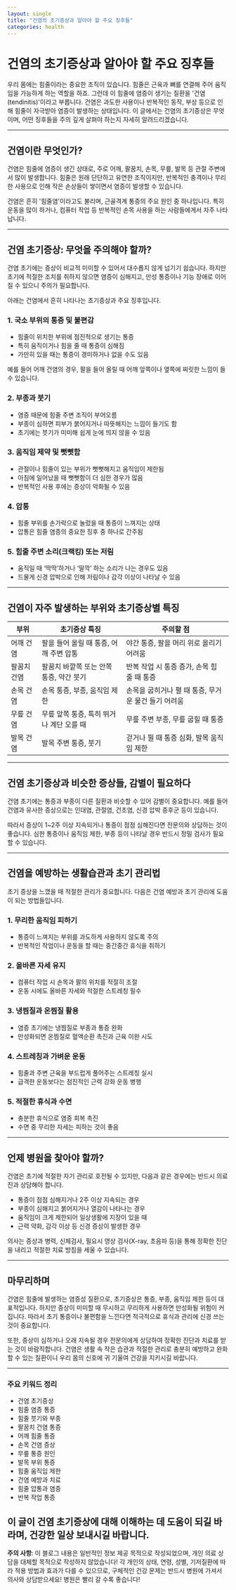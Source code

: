 ```yaml
---
layout: single
title: "건염의 초기증상과 알아야 할 주요 징후들"
categories: health
---
```

건염의 초기증상과 알아야 할 주요 징후들
============================

우리 몸에는 힘줄이라는 중요한 조직이 있습니다. 힘줄은 근육과 뼈를 연결해 주어 움직임을 가능하게 하는 역할을 하죠. 그런데 이 힘줄에 염증이 생기는 질환을 '건염(tendinitis)'이라고 부릅니다. 건염은 과도한 사용이나 반복적인 동작, 부상 등으로 인해 힘줄이 자극받아 염증이 발생하는 상태입니다. 이 글에서는 건염의 초기증상은 무엇이며, 어떤 징후들을 주의 깊게 살펴야 하는지 자세히 알려드리겠습니다.

---

## 건염이란 무엇인가?

건염은 힘줄에 염증이 생긴 상태로, 주로 어깨, 팔꿈치, 손목, 무릎, 발목 등 관절 주변에서 많이 발생합니다. 힘줄은 원래 단단하고 유연한 조직이지만, 반복적인 충격이나 무리한 사용으로 인해 작은 손상들이 쌓이면서 염증이 발생할 수 있습니다.

건염은 흔히 '힘줄염'이라고도 불리며, 근골격계 통증의 주요 원인 중 하나입니다. 특히 운동을 많이 하거나, 컴퓨터 작업 등 반복적인 손목 사용을 하는 사람들에게서 자주 나타납니다.

---

## 건염 초기증상: 무엇을 주의해야 할까?

건염 초기에는 증상이 비교적 미미할 수 있어서 대수롭지 않게 넘기기 쉽습니다. 하지만 초기에 적절한 조치를 취하지 않으면 염증이 심해지고, 만성 통증이나 기능 장애로 이어질 수 있으니 주의가 필요합니다.

아래는 건염에서 흔히 나타나는 초기증상과 주요 징후입니다.

### 1. 국소 부위의 통증 및 불편감

- 힘줄이 위치한 부위에 점진적으로 생기는 통증
- 특히 움직이거나 힘을 줄 때 통증이 심해짐
- 가만히 있을 때는 통증이 경미하거나 없을 수도 있음

예를 들어 어깨 건염의 경우, 팔을 들어 올릴 때 어깨 앞쪽이나 옆쪽에 찌릿한 느낌이 들 수 있습니다.

### 2. 부종과 붓기

- 염증 때문에 힘줄 주변 조직이 부어오름
- 부종이 심하면 피부가 붉어지거나 따뜻해지는 느낌이 들기도 함
- 초기에는 붓기가 미미해 쉽게 눈에 띄지 않을 수 있음

### 3. 움직임 제약 및 뻣뻣함

- 관절이나 힘줄이 있는 부위가 뻣뻣해지고 움직임이 제한됨
- 아침에 일어났을 때 뻣뻣함이 더 심한 경우가 많음
- 반복적인 사용 후에는 증상이 악화될 수 있음

### 4. 압통

- 힘줄 부위를 손가락으로 눌렀을 때 통증이 느껴지는 상태
- 압통은 힘줄 염증의 중요한 징후 중 하나로 간주됨

### 5. 힘줄 주변 소리(크랙킹) 또는 저림

- 움직일 때 ‘딱딱’하거나 ‘딸깍’ 하는 소리가 나는 경우도 있음
- 드물게 신경 압박으로 인해 저림이나 감각 이상이 나타날 수 있음

---

## 건염이 자주 발생하는 부위와 초기증상별 특징

| 부위         | 초기증상 특징                         | 주의할 점                                    |
|--------------|------------------------------------|--------------------------------------------|
| 어깨 건염    | 팔을 들어 올릴 때 통증, 어깨 주변 압통 | 야간 통증, 팔을 머리 위로 올리기 어려움       |
| 팔꿈치 건염  | 팔꿈치 바깥쪽 또는 안쪽 통증, 약간 붓기 | 반복 작업 시 통증 증가, 손목 힘 줄 때 통증     |
| 손목 건염    | 손목 통증, 부종, 움직임 제한           | 손목을 굽히거나 펼 때 통증, 무거운 물건 들기 어려움 |
| 무릎 건염    | 무릎 앞쪽 통증, 특히 뛰거나 계단 오를 때 | 무릎 주변 부종, 무릎 굽힐 때 통증            |
| 발목 건염    | 발목 주변 통증, 붓기                   | 걷거나 뛸 때 통증 심화, 발목 움직임 제한      |

---

## 건염 초기증상과 비슷한 증상들, 감별이 필요하다

건염 초기에는 통증과 부종이 다른 질환과 비슷할 수 있어 감별이 중요합니다. 예를 들어 건염과 유사한 증상으로는 인대염, 관절염, 건초염, 신경 압박 증후군 등이 있습니다.

따라서 증상이 1~2주 이상 지속되거나 통증이 점점 심해진다면 전문의와 상담하는 것이 좋습니다. 심한 통증이나 움직임 제한, 부종 등이 나타날 경우 반드시 정밀 검사가 필요할 수 있습니다.

---

## 건염을 예방하는 생활습관과 초기 관리법

초기 증상을 느꼈을 때 적절한 관리가 중요합니다. 다음은 건염 예방과 초기 관리에 도움이 되는 방법들입니다.

### 1. 무리한 움직임 피하기

- 통증이 느껴지는 부위를 과도하게 사용하지 않도록 주의
- 반복적인 작업이나 운동을 할 때는 중간중간 휴식을 취하기

### 2. 올바른 자세 유지

- 컴퓨터 작업 시 손목과 팔의 위치를 적절히 조절
- 운동 시에도 올바른 자세와 적절한 스트레칭 필수

### 3. 냉찜질과 온찜질 활용

- 염증 초기에는 냉찜질로 부종과 통증 완화
- 만성화되면 온찜질로 혈액순환 촉진과 근육 이완 시도

### 4. 스트레칭과 가벼운 운동

- 힘줄과 주변 근육을 부드럽게 풀어주는 스트레칭 실시
- 급격한 운동보다는 점진적인 근력 강화 운동 병행

### 5. 적절한 휴식과 수면

- 충분한 휴식으로 염증 회복 촉진
- 수면 중 무리한 자세는 피하는 것이 좋음

---

## 언제 병원을 찾아야 할까?

건염은 초기에 적절한 자기 관리로 호전될 수 있지만, 다음과 같은 경우에는 반드시 의료진과 상담해야 합니다.

- 통증이 점점 심해지거나 2주 이상 지속되는 경우
- 부종이 심해지고 붉어지거나 열감이 나타나는 경우
- 움직임이 크게 제한되어 일상생활에 지장이 있을 때
- 근력 약화, 감각 이상 등 신경 증상이 발생한 경우

의사는 증상과 병력, 신체검사, 필요시 영상 검사(X-ray, 초음파 등)을 통해 정확한 진단을 내리고 적절한 치료 방침을 세울 수 있습니다.

---

## 마무리하며

건염은 힘줄에 발생하는 염증성 질환으로, 초기증상은 통증, 부종, 움직임 제한 등이 대표적입니다. 하지만 증상이 미미할 때 무시하고 무리하게 사용하면 만성화될 위험이 커집니다. 따라서 초기 통증이나 불편함을 느낀다면 적극적으로 휴식과 관리에 신경 쓰는 것이 중요합니다.

또한, 증상이 심하거나 오래 지속될 경우 전문의에게 상담하여 정확한 진단과 치료를 받는 것이 바람직합니다. 건염은 생활 속 작은 습관과 적절한 관리로 충분히 예방하고 완화할 수 있는 질환이니 우리 몸의 신호에 귀 기울여 건강을 지키시길 바랍니다.

---

### 주요 키워드 정리

- 건염 초기증상  
- 힘줄 염증 통증  
- 힘줄 붓기와 부종  
- 팔꿈치 건염 통증  
- 어깨 힘줄 통증  
- 손목 건염 증상  
- 무릎 통증 원인  
- 발목 부위 통증  
- 힘줄 움직임 제한  
- 건염 예방과 치료  
- 힘줄 압통과 염증  
- 반복 작업 통증  

이 글이 건염 초기증상에 대해 이해하는 데 도움이 되길 바라며, 건강한 일상 보내시길 바랍니다.
---

**주의 사항**: 이 블로그 내용은 일반적인 정보 제공 목적으로 작성되었으며, 개인 의료 상담을 대체할 목적으로 작성하지 않았습니다! 각 개인의 상태, 연령, 성별, 기저질환에 따라 적용 방법과 효과가 다를 수 있으므로, 구체적인 건강 문제는 반드시 병원에 가셔서 의사와 상담받으세요! 병원은 빨리 갈 수록 좋습니다!
